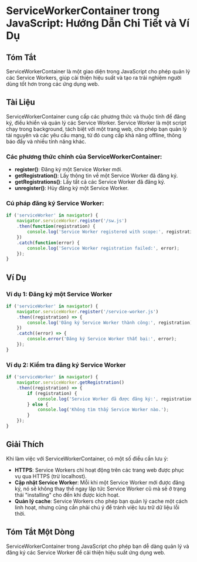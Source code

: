 <!--
Meta Description: # ServiceWorkerContainer trong JavaScript: Hướng Dẫn Chi Tiết và Ví Dụ ## Tóm Tắt ServiceWorkerContainer là một giao diện trong JavaScript cho phép qu...
Meta Keywords: service, worker, đăng, một, các
-->

# ServiceWorkerContainer trong JavaScript: Hướng Dẫn Chi Tiết và Ví Dụ

## Tóm Tắt
ServiceWorkerContainer là một giao diện trong JavaScript cho phép quản lý các Service Workers, giúp cải thiện hiệu suất và tạo ra trải nghiệm người dùng tốt hơn trong các ứng dụng web.

## Tài Liệu
ServiceWorkerContainer cung cấp các phương thức và thuộc tính để đăng ký, điều khiển và quản lý các Service Worker. Service Worker là một script chạy trong background, tách biệt với một trang web, cho phép bạn quản lý tài nguyên và các yêu cầu mạng, từ đó cung cấp khả năng offline, thông báo đẩy và nhiều tính năng khác.

### Các phương thức chính của ServiceWorkerContainer:
- **register()**: Đăng ký một Service Worker mới.
- **getRegistration()**: Lấy thông tin về một Service Worker đã đăng ký.
- **getRegistrations()**: Lấy tất cả các Service Worker đã đăng ký.
- **unregister()**: Hủy đăng ký một Service Worker.

### Cú pháp đăng ký Service Worker:
```javascript
if ('serviceWorker' in navigator) {
    navigator.serviceWorker.register('/sw.js')
    .then(function(registration) {
        console.log('Service Worker registered with scope:', registration.scope);
    })
    .catch(function(error) {
        console.log('Service Worker registration failed:', error);
    });
}
```

## Ví Dụ
### Ví dụ 1: Đăng ký một Service Worker
```javascript
if ('serviceWorker' in navigator) {
    navigator.serviceWorker.register('/service-worker.js')
    .then((registration) => {
        console.log('Đăng ký Service Worker thành công:', registration);
    })
    .catch((error) => {
        console.error('Đăng ký Service Worker thất bại:', error);
    });
}
```

### Ví dụ 2: Kiểm tra đăng ký Service Worker
```javascript
if ('serviceWorker' in navigator) {
    navigator.serviceWorker.getRegistration()
    .then((registration) => {
        if (registration) {
            console.log('Service Worker đã được đăng ký:', registration);
        } else {
            console.log('Không tìm thấy Service Worker nào.');
        }
    });
}
```

## Giải Thích
Khi làm việc với ServiceWorkerContainer, có một số điều cần lưu ý:
- **HTTPS**: Service Workers chỉ hoạt động trên các trang web được phục vụ qua HTTPS (trừ localhost).
- **Cập nhật Service Worker**: Mỗi khi một Service Worker mới được đăng ký, nó sẽ không thay thế ngay lập tức Service Worker cũ mà sẽ ở trạng thái "installing" cho đến khi được kích hoạt.
- **Quản lý cache**: Service Workers cho phép bạn quản lý cache một cách linh hoạt, nhưng cũng cần phải chú ý để tránh việc lưu trữ dữ liệu lỗi thời.

## Tóm Tắt Một Dòng
ServiceWorkerContainer trong JavaScript cho phép bạn dễ dàng quản lý và đăng ký các Service Worker để cải thiện hiệu suất ứng dụng web.